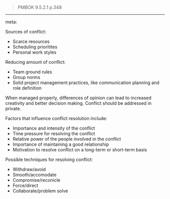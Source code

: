 > PMBOK 9.5.2.1 p.348

----
meta:

Sources of conflict:
* Scarce resources
* Scheduling prioritites
* Personal work styles

Reducing amount of conflict:
* Team ground rules
* Group norms
* Solid project management practices, like communication planning and role definition

When managed properly, differences of opinion can lead to increased creativity and better decision making.
Conflict should be addressed in private.

Factors that influence conflict resolution include:
* Importance and intensity of the conflict
* Time pressure for resolving the conflict
* Relative power of the people involved in the conflict
* Importance of maintaining a good relationship
* Motivation to resolve conflict on a long-term or short-term basis


Possible techniques for resolving conflict:
* Withdraw/avoid
* Smooth/accomodate
* Compromise/reconicle
* Force/direct
* Collaborate/problem solve


